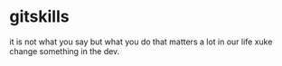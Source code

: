 # gitskills
it is not what you say but what you do that matters a lot in our life
xuke change something in the dev.
